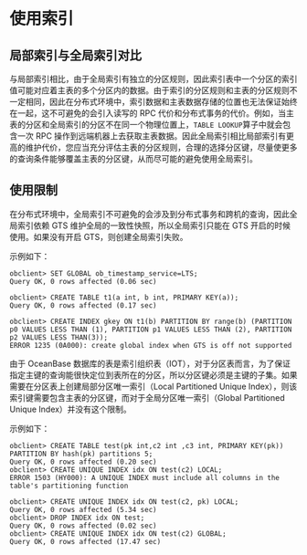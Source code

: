 使用索引 
=========================



局部索引与全局索引对比 
--------------------

与局部索引相比，由于全局索引有独立的分区规则，因此索引表中一个分区的索引值可能对应着主表的多个分区内的数据。由于索引的分区规则和主表的分区规则不一定相同，因此在分布式环境中，索引数据和主表数据存储的位置也无法保证始终在一起，这不可避免的会引入读写的 RPC 代价和分布式事务的代价。例如，当主表的分区和全局索引的分区不在同一个物理位置上，`TABLE LOOKUP`算子中就会包含一次 RPC 操作到远端机器上去获取主表数据。因此全局索引相比局部索引有更高的维护代价，您应当充分评估主表的分区规则，合理的选择分区键，尽量使更多的查询条件能够覆盖主表的分区键，从而尽可能的避免使用全局索引。

使用限制 
-------------

在分布式环境中，全局索引不可避免的会涉及到分布式事务和跨机的查询，因此全局索引依赖 GTS 维护全局的一致性快照，所以全局索引只能在 GTS 开启的时候使用。如果没有开启 GTS，则创建全局索引失败。

示例如下：

    obclient> SET GLOBAL ob_timestamp_service=LTS;
    Query OK, 0 rows affected (0.06 sec)
    
    obclient> CREATE TABLE t1(a int, b int, PRIMARY KEY(a));
    Query OK, 0 rows affected (0.17 sec)
    
    obclient> CREATE INDEX gkey ON t1(b) PARTITION BY range(b) (PARTITION p0 VALUES LESS THAN (1), PARTITION p1 VALUES LESS THAN (2), PARTITION p2 VALUES LESS THAN(3)); 
    ERROR 1235 (0A000): create global index when GTS is off not supported



由于 OceanBase 数据库的表是索引组织表（IOT），对于分区表而言，为了保证指定主键的查询能很快定位到表所在的分区，所以分区键必须是主键的子集。如果需要在分区表上创建局部分区唯一索引（Local Partitioned Unique Index），则该索引键需要包含主表的分区键，而对于全局分区唯一索引（Global Partitioned Unique Index）并没有这个限制。

示例如下：

    obclient> CREATE TABLE test(pk int,c2 int ,c3 int, PRIMARY KEY(pk)) PARTITION BY hash(pk) partitions 5;
    Query OK, 0 rows affected (0.20 sec)
    obclient> CREATE UNIQUE INDEX idx ON test(c2) LOCAL;
    ERROR 1503 (HY000): A UNIQUE INDEX must include all columns in the table's partitioning function
    
    obclient> CREATE UNIQUE INDEX idx ON test(c2, pk) LOCAL;
    Query OK, 0 rows affected (5.34 sec)
    obclient> DROP INDEX idx ON test;
    Query OK, 0 rows affected (0.02 sec)
    obclient> CREATE UNIQUE INDEX idx ON test(c2) GLOBAL;
    Query OK, 0 rows affected (17.47 sec)



